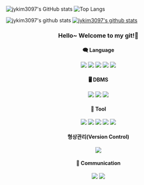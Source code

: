 
![jykim3097's GitHub stats](https://github-readme-stats.vercel.app/api?username=jykim3097&show_icons=true&theme=vue)
![Top Langs](https://github-readme-stats.vercel.app/api/top-langs/?username=jykim3097&layout=compact&theme=vue&langs_count=6)

![jykim3097's github stats](https://github-readme-stats.vercel.app/api?username=jykim3097&show_icons=true&theme=vue)
[![jykim3097's github stats](https://github-readme-stats.vercel.app/api/top-langs/?username=jykim3097&show_icons=true&hide_border=true&title_color=004386&icon_color=004386&layout=compact&theme=vue)](https://github.com/jykim3097)

<div align="center">
  <h3> Hello~ Welcome to my git!🎈</h3>
  <h4> 🗨️ Language</h4>
  <img src="https://img.shields.io/badge/Java-007396?style=flat&logo=Java&logoColor=white"/> 
  <img src="https://img.shields.io/badge/JavaScript-F7DF1E?style=flat&logo=JavaScript&logoColor=white"/>
  <img src="https://img.shields.io/badge/jQuery-0769AD?style=flat&logo=jQuery&logoColor=white"/>
  <img src="https://img.shields.io/badge/Vue.js-4FC08D?style=flat&logo=Vue.js&logoColor=white"/> 
  <img src="https://img.shields.io/badge/Python-3766AB?style=flat&logo=Python&logoColor=white"/>
  
  <h4> 🖥️ DBMS </h4>
  <img src="https://img.shields.io/badge/Oracle-F80000?style=flat&logo=Oracle&logoColor=white"/>
  <img src="https://img.shields.io/badge/MySQL-4479A1?style=flat&logo=MySQL&logoColor=white"/>
  <img src="https://img.shields.io/badge/MariaDB-003545?style=flat&logo=MariaDB&logoColor=white"/>

  <h4>📢 Tool </h4>
  <img src="https://img.shields.io/badge/Eclipse-2C2255?style=flat&logo=eclipseide&logoColor=white"/>
  <img src="https://img.shields.io/badge/VisualStudioCode-007ACC?style=flat&logo=VisualStudioCode&logoColor=white"/>
  <img src="https://img.shields.io/badge/Unity-000000?style=flat&logo=Unity&logoColor=white"/> 
  <img src="https://img.shields.io/badge/AndroidStudio-3DDC84?style=flat&logo=Android&logoColor=white"/> 
  <img src="https://img.shields.io/badge/Jupyter-F37626?style=flat&logo=Jupyter&logoColor=white"/>
  
  <h4> 형상관리(Version Control) </h4>
  <img src="https://img.shields.io/badge/GitHub-181717?style=flat&logo=GitHub&logoColor=white"/>
  
  <h4> 💬 Communication </h4>
  <img src="https://img.shields.io/badge/Jira-0052CC?style=flat&logo=Jira&logoColor=white"/>
  <img src="https://img.shields.io/badge/Slack-4A154B?style=flat&logo=Slack&logoColor=white"/>
 
  <br><br>
</div>
<br>
<br>
<br>
